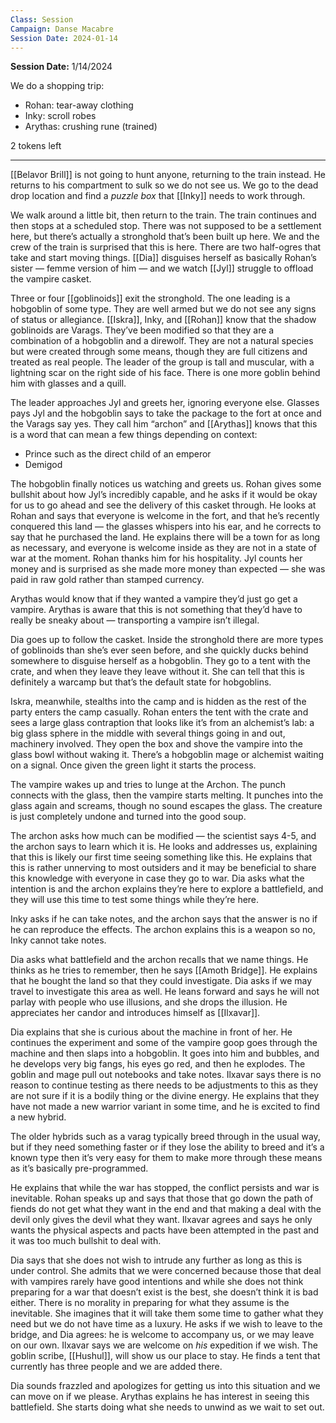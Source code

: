 ```yaml
---
Class: Session
Campaign: Danse Macabre
Session Date: 2024-01-14
---
```

**Session Date:** 1/14/2024

We do a shopping trip:

- Rohan: tear-away clothing
- Inky: scroll robes
- Arythas: crushing rune (trained)

2 tokens left

---

[[Belavor Brill]] is not going to hunt anyone, returning to the train instead. He returns to his compartment to sulk so we do not see us. We go to the dead drop location and find a *puzzle box* that [[Inky]] needs to work through.

We walk around a little bit, then return to the train. The train continues and then stops at a scheduled stop. There was not supposed to be a settlement here, but there’s actually a stronghold that’s been built up here. We and the crew of the train is surprised that this is here. There are two half-ogres that take and start moving things. [[Dia]] disguises herself as basically Rohan’s sister — femme version of him — and we watch [[Jyl]] struggle to offload the vampire casket.

Three or four [[goblinoids]] exit the stronghold. The one leading is a hobgoblin of some type. They are well armed but we do not see any signs of status or allegiance. [[Iskra]], Inky, and [[Rohan]] know that the shadow goblinoids are Varags. They’ve been modified so that they are a combination of a hobgoblin and a direwolf. They are not a natural species but were created through some means, though they are full citizens and treated as real people. The leader of the group is tall and muscular, with a lightning scar on the right side of his face. There is one more goblin behind him with glasses and a quill.

The leader approaches Jyl and greets her, ignoring everyone else. Glasses pays Jyl and the hobgoblin says to take the package to the fort at once and the Varags say yes. They call him “archon” and [[Arythas]] knows that this is a word that can mean a few things depending on context:

- Prince such as the direct child of an emperor
- Demigod

The hobgoblin finally notices us watching and greets us. Rohan gives some bullshit about how Jyl’s incredibly capable, and he asks if it would be okay for us to go ahead and see the delivery of this casket through. He looks at Rohan and says that everyone is welcome in the fort, and that he’s recently conquered this land — the glasses whispers into his ear, and he corrects to say that he purchased the land. He explains there will be a town for as long as necessary, and everyone is welcome inside as they are not in a state of war at the moment. Rohan thanks him for his hospitality. Jyl counts her money and is surprised as she made more money than expected — she was paid in raw gold rather than stamped currency.

Arythas would know that if they wanted a vampire they’d just go get a vampire. Arythas is aware that this is not something that they’d have to really be sneaky about — transporting a vampire isn’t illegal.

Dia goes up to follow the casket. Inside the stronghold there are more types of goblinoids than she’s ever seen before, and she quickly ducks behind somewhere to disguise herself as a hobgoblin. They go to a tent with the crate, and when they leave they leave without it. She can tell that this is definitely a warcamp but that’s the default state for hobgoblins.

Iskra, meanwhile, stealths into the camp and is hidden as the rest of the party enters the camp casually. Rohan enters the tent with the crate and sees a large glass contraption that looks like it’s from an alchemist’s lab: a big glass sphere in the middle with several things going in and out, machinery involved. They open the box and shove the vampire into the glass bowl without waking it. There’s a hobgoblin mage or alchemist waiting on a signal. Once given the green light it starts the process.

The vampire wakes up and tries to lunge at the Archon. The punch connects with the glass, then the vampire starts melting. It punches into the glass again and screams, though no sound escapes the glass. The creature is just completely undone and turned into the good soup.

The archon asks how much can be modified — the scientist says 4-5, and the archon says to learn which it is. He looks and addresses us, explaining that this is likely our first time seeing something like this. He explains that this is rather unnerving to most outsiders and it may be beneficial to share this knowledge with everyone in case they go to war. Dia asks what the intention is and the archon explains they’re here to explore a battlefield, and they will use this time to test some things while they’re here.

Inky asks if he can take notes, and the archon says that the answer is no if he can reproduce the effects. The archon explains this is a weapon so no, Inky cannot take notes.

Dia asks what battlefield and the archon recalls that we name things. He thinks as he tries to remember, then he says [[Amoth Bridge]]. He explains that he bought the land so that they could investigate. Dia asks if we may travel to investigate this area as well. He leans forward and says he will not parlay with people who use illusions, and she drops the illusion. He appreciates her candor and introduces himself as [[Ilxavar]].

Dia explains that she is curious about the machine in front of her. He continues the experiment and some of the vampire goop goes through the machine and then slaps into a hobgoblin. It goes into him and bubbles, and he develops very big fangs, his eyes go red, and then he explodes. The goblin and mage pull out notebooks and take notes. Ilxavar says there is no reason to continue testing as there needs to be adjustments to this as they are not sure if it is a bodily thing or the divine energy. He explains that they have not made a new warrior variant in some time, and he is excited to find a new hybrid.

The older hybrids such as a varag typically breed through in the usual way, but if they need something faster or if they lose the ability to breed and it’s a known type then it’s very easy for them to make more through these means as it’s basically pre-programmed.

He explains that while the war has stopped, the conflict persists and war is inevitable. Rohan speaks up and says that those that go down the path of fiends do not get what they want in the end and that making a deal with the devil only gives the devil what they want. Ilxavar agrees and says he only wants the physical aspects and pacts have been attempted in the past and it was too much bullshit to deal with.

Dia says that she does not wish to intrude any further as long as this is under control. She admits that we were concerned because those that deal with vampires rarely have good intentions and while she does not think preparing for a war that doesn’t exist is the best, she doesn’t think it is bad either. There is no morality in preparing for what they assume is the inevitable. She imagines that it will take them some time to gather what they need but we do not have time as a luxury. He asks if we wish to leave to the bridge, and Dia agrees: he is welcome to accompany us, or we may leave on our own. Ilxavar says we are welcome on _his_ expedition if we wish. The goblin scribe, [[Hushul]], will show us our place to stay. He finds a tent that currently has three people and we are added there.

Dia sounds frazzled and apologizes for getting us into this situation and we can move on if we please. Arythas explains he has interest in seeing this battlefield. She starts doing what she needs to unwind as we wait to set out.